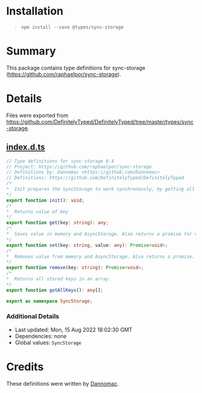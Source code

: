 # Installation
> `npm install --save @types/sync-storage`

# Summary
This package contains type definitions for sync-storage (https://github.com/raphaelpor/sync-storage).

# Details
Files were exported from https://github.com/DefinitelyTyped/DefinitelyTyped/tree/master/types/sync-storage.
## [index.d.ts](https://github.com/DefinitelyTyped/DefinitelyTyped/tree/master/types/sync-storage/index.d.ts)
````ts
// Type definitions for sync-storage 0.4
// Project: https://github.com/raphaelpor/sync-storage
// Definitions by: Dannomac <https://github.com/Dannomac>
// Definitions: https://github.com/DefinitelyTyped/DefinitelyTyped
/*
*  Init prepares the SyncStorage to work synchronously, by getting all values for all keys previously saved on RN AsyncStorage.
*/
export function init(): void;
/*
*  Returns value of key
*/
export function get(key: string): any;
/*
*  Saves value in memory and AsyncStorage. Also returns a promise for verification.
*/
export function set(key: string, value: any): Promise<void>;
/*
*  Removes value from memory and AsyncStorage. Also returns a promise.
*/
export function remove(key: string): Promise<void>;
/*
*  Returns all stored keys in an array.
*/
export function getAllKeys(): any[];

export as namespace SyncStorage;

````

### Additional Details
 * Last updated: Mon, 15 Aug 2022 18:02:30 GMT
 * Dependencies: none
 * Global values: `SyncStorage`

# Credits
These definitions were written by [Dannomac](https://github.com/Dannomac).
